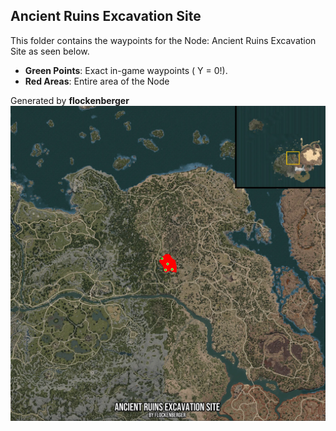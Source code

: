 ## Ancient Ruins Excavation Site
This folder contains the waypoints for the Node: Ancient Ruins Excavation Site as seen below.

- **Green Points**: Exact in-game waypoints ( Y = 0!).
- **Red Areas**: Entire area of the Node

Generated by **flockenberger**
![by_flockenberger](./Preview.webp)